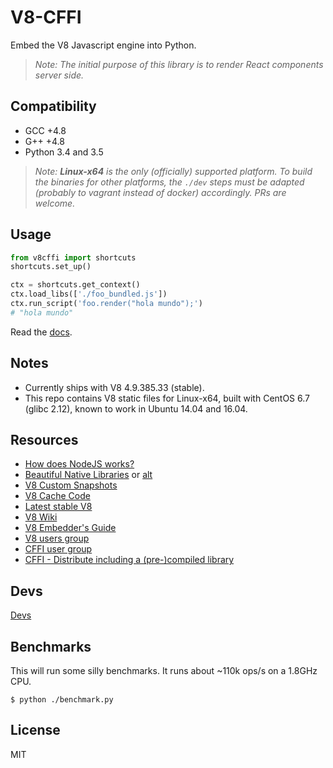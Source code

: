 # V8-CFFI

Embed the V8 Javascript engine into Python.

> *Note: The initial purpose of this library is to render React components server side.*


## Compatibility

* GCC +4.8
* G++ +4.8
* Python 3.4 and 3.5

> *Note:* ***Linux-x64*** *is the only (officially) supported platform.
  To build the binaries for other platforms, the `./dev` steps
  must be adapted (probably to vagrant instead of docker) accordingly.
  PRs are welcome.*


## Usage

```python
from v8cffi import shortcuts
shortcuts.set_up()

ctx = shortcuts.get_context()
ctx.load_libs(['./foo_bundled.js'])
ctx.run_script('foo.render("hola mundo");')
# "hola mundo"
```

Read the [docs](http://v8-cffi.readthedocs.org/en/latest/).


## Notes

* Currently ships with V8 4.9.385.33 (stable).
* This repo contains V8 static files for Linux-x64,
  built with CentOS 6.7 (glibc 2.12),
  known to work in Ubuntu 14.04 and 16.04.


## Resources

* [How does NodeJS works?](https://medium.com/@ghaiklor/how-nodejs-works-bfe09efc80ca#.antxxwpsv)
* [Beautiful Native Libraries](http://lucumr.pocoo.org/2013/8/18/beautiful-native-libraries/)
or [alt](https://github.com/mitsuhiko/lucumr/blob/master/2013/8/18/beautiful-native-libraries.rst)
* [V8 Custom Snapshots](http://v8project.blogspot.com.ar/2015/09/custom-startup-snapshots.html)
* [V8 Cache Code](http://v8project.blogspot.com.ar/2015/07/code-caching.html)
* [Latest stable V8](https://gist.github.com/nitely/9668d9feab88644148a1e62322ff11c5)
* [V8 Wiki](https://github.com/v8/v8/wiki)
* [V8 Embedder's Guide](https://developers.google.com/v8/embed)
* [V8 users group](https://groups.google.com/forum/#!forum/v8-users)
* [CFFI user group](https://groups.google.com/forum/#!forum/python-cffi)
* [CFFI - Distribute including a (pre-)compiled library](https://groups.google.com/forum/#!topic/python-cffi/y5iNsezOlVs)


## Devs

[Devs](https://github.com/nitely/v8-cffi/tree/master/dev)


## Benchmarks

This will run some silly benchmarks.
It runs about ~110k ops/s on a 1.8GHz CPU.

`$ python ./benchmark.py`


## License

MIT
